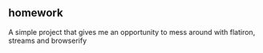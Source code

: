homework
--------

A simple project that gives me an opportunity to mess around with flatiron, streams and browserify

